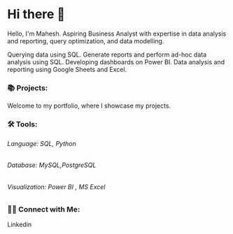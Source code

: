 # Hi there 👋

Hello, I'm Mahesh. Aspiring Business Analyst with expertise in data analysis and reporting, query optimization, and data modelling.

Querying data using SQL.
Generate reports and perform ad-hoc data analysis using SQL.
Developing dashboards on Power BI.
Data analysis and reporting using Google Sheets and Excel.

### 📚 Projects:
Welcome to my portfolio, where I showcase my projects.

### 🛠️ Tools:
###### Language: SQL, Python
###### Database:   MySQL,PostgreSQL
###### Visualization: Power BI , MS Excel

### 👋🏻 Connect with Me:
Linkedin



